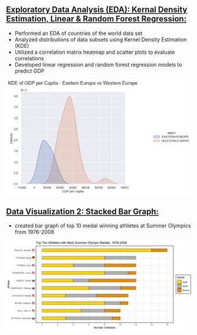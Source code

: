

## [Exploratory Data Analysis (EDA): Kernal Density Estimation, Linear & Random Forest Regression:](https://github.com/Jon-Lynch/DSC_478/blob/main/countries.ipynb)
* Performed an EDA of countries of the world data set
* Analyzed distributions of data subsets using Kernel Density Estimation (KDE)
* Utilized a correlation matrix heatmap and scatter plots to evaluate correlations
* Developed linear regression and random forest regression models to predict GDP

![](/images/KDE.png)

## [Data Visualization 2: Stacked Bar Graph:](https://github.com/Jon-Lynch/DSC_465/blob/master/olympics.R)
* created bar graph of top 10 medal winning athletes at Summer Olympics from 1976-2008

![](/images/barplot.png)
